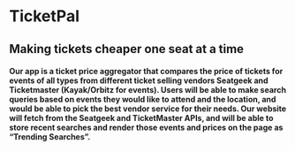 # TicketPal

## Making tickets cheaper one seat at a time

#### Our app is a ticket price aggregator that compares the price of tickets for events of all types from different ticket selling vendors Seatgeek and Ticketmaster (Kayak/Orbitz for events). Users will be able to make search queries based on events they would like to attend and the location, and would be able to pick the best vendor service for their needs. Our website will fetch from the Seatgeek and TicketMaster APIs, and will be able to store recent searches and render those events and prices on the page as “Trending Searches”.

